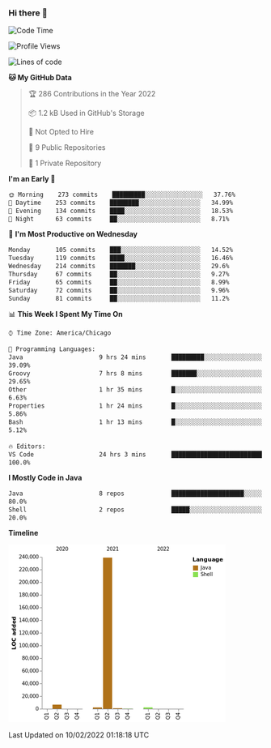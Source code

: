 ### Hi there 👋


<!--START_SECTION:waka-->
![Code Time](http://img.shields.io/badge/Code%20Time-2%2C056%20hrs%2019%20mins-blue)

![Profile Views](http://img.shields.io/badge/Profile%20Views-0-blue)

![Lines of code](https://img.shields.io/badge/From%20Hello%20World%20I%27ve%20Written-251%20Thousand%20lines%20of%20code-blue)

**🐱 My GitHub Data** 

> 🏆 286 Contributions in the Year 2022
 > 
> 📦 1.2 kB Used in GitHub's Storage 
 > 
> 🚫 Not Opted to Hire
 > 
> 📜 9 Public Repositories 
 > 
> 🔑 1 Private Repository 
 > 
**I'm an Early 🐤** 

```text
🌞 Morning    273 commits    █████████░░░░░░░░░░░░░░░░   37.76% 
🌆 Daytime    253 commits    ████████░░░░░░░░░░░░░░░░░   34.99% 
🌃 Evening    134 commits    ████░░░░░░░░░░░░░░░░░░░░░   18.53% 
🌙 Night      63 commits     ██░░░░░░░░░░░░░░░░░░░░░░░   8.71%

```
📅 **I'm Most Productive on Wednesday** 

```text
Monday       105 commits    ███░░░░░░░░░░░░░░░░░░░░░░   14.52% 
Tuesday      119 commits    ████░░░░░░░░░░░░░░░░░░░░░   16.46% 
Wednesday    214 commits    ███████░░░░░░░░░░░░░░░░░░   29.6% 
Thursday     67 commits     ██░░░░░░░░░░░░░░░░░░░░░░░   9.27% 
Friday       65 commits     ██░░░░░░░░░░░░░░░░░░░░░░░   8.99% 
Saturday     72 commits     ██░░░░░░░░░░░░░░░░░░░░░░░   9.96% 
Sunday       81 commits     ██░░░░░░░░░░░░░░░░░░░░░░░   11.2%

```


📊 **This Week I Spent My Time On** 

```text
⌚︎ Time Zone: America/Chicago

💬 Programming Languages: 
Java                     9 hrs 24 mins       █████████░░░░░░░░░░░░░░░░   39.09% 
Groovy                   7 hrs 8 mins        ███████░░░░░░░░░░░░░░░░░░   29.65% 
Other                    1 hr 35 mins        █░░░░░░░░░░░░░░░░░░░░░░░░   6.63% 
Properties               1 hr 24 mins        █░░░░░░░░░░░░░░░░░░░░░░░░   5.86% 
Bash                     1 hr 13 mins        █░░░░░░░░░░░░░░░░░░░░░░░░   5.12%

🔥 Editors: 
VS Code                  24 hrs 3 mins       █████████████████████████   100.0%

```

**I Mostly Code in Java** 

```text
Java                     8 repos             ████████████████████░░░░░   80.0% 
Shell                    2 repos             █████░░░░░░░░░░░░░░░░░░░░   20.0%

```


**Timeline**

![Chart not found](https://raw.githubusercontent.com/powercasgamer/powercasgamer/master/charts/bar_graph.png) 


 Last Updated on 10/02/2022 01:18:18 UTC
<!--END_SECTION:waka-->
